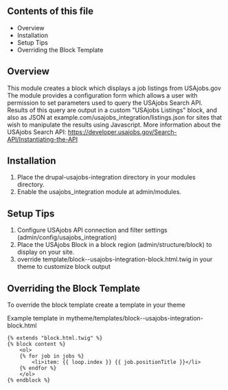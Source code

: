 
Contents of this file
---------------------

 * Overview
 * Installation
 * Setup Tips
 * Overriding the Block Template


Overview
--------
This module creates a block which displays a job listings from USAjobs.gov
The module provides a configuration form which allows a user with permission
to set parameters used to query the USAjobs Search API. Results of this query
are output in a custom "USAjobs Listings" block, and also as JSON 
at example.com/usajobs_integration/listings.json
for sites that wish to manipulate the results using Javascript.
More information about the USAjobs Search API:
https://developer.usajobs.gov/Search-API/Instantiating-the-API


Installation
-----------

1. Place the drupal-usajobs-integration directory in your modules directory.
2. Enable the usajobs_integration module at admin/modules.


Setup Tips
------------

1. Configure USAjobs API connection and filter settings (admin/config/usajobs_integration)
3. Place the USAjobs Block in a block region (admin/structure/block) to display on your site. 
3. override template/block--usajobs-integration-block.html.twig in your theme to customize block output


Overriding the Block Template
-----------------------------
To override the block template create a template in your theme

Example template in mytheme/templates/block--usajobs-integration-block.html
```
{% extends "block.html.twig" %}
{% block content %}
    <ol>
    {% for job in jobs %}
        <li>item: {{ loop.index }} {{ job.positionTitle }}</li>
    {% endfor %}
    </ol>
{% endblock %}
```
